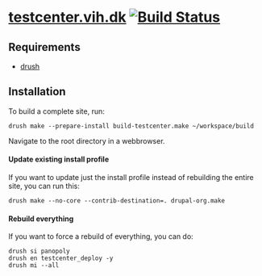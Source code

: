 [testcenter.vih.dk](http://testcenter.vih.dk) [![Build Status](https://secure.travis-ci.org/vih/testcenter-build.png?branch=7.x-1.x)](http://travis-ci.org/vih/testcenter-build)
==

Requirements
------------

* [drush](http://drupal.org/project/drush)

Installation
------------

To build a complete site, run:

    drush make --prepare-install build-testcenter.make ~/workspace/build

Navigate to the root directory in a webbrowser.

#### Update existing install profile ####

If you want to update just the install profile instead of rebuilding the
entire site, you can run this:

    drush make --no-core --contrib-destination=. drupal-org.make

#### Rebuild everything ####

If you want to force a rebuild of everything, you can do:

    drush si panopoly
    drush en testcenter_deploy -y
    drush mi --all
